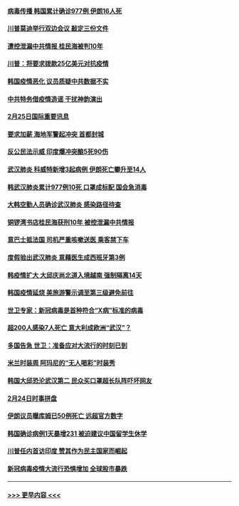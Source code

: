#### [病毒传播 韩国累计确诊977例 伊朗16人死](../pages/prog202/a102785496.md?t=02260531) 
#### [川普莫迪举行双边会议 敲定三份文件](../pages/prog202/a102785486.md?t=02260531) 
#### [遭控泄漏中共情报 桂民海被判10年](../pages/prog202/a102785499.md?t=02260531) 
#### [川普：将要求拨款25亿美元对抗疫情](../pages/prog202/a102785490.md?t=02260531) 
#### [韩国疫情恶化 议员质疑中共数据不实](../pages/prog202/a102785460.md?t=02260531) 
#### [中共特务借疫情造谣 干扰神韵演出](../pages/prog202/a102785446.md?t=02260531) 
#### [2月25日国际重要讯息](../pages/prog202/a102785315.md?t=02260531) 
#### [要求加薪 海地军警起冲突 首都封城](../pages/prog202/a102785256.md?t=02260531) 
#### [反公民法示威 印度爆冲突酿5死90伤](../pages/prog202/a102785244.md?t=02260531) 
#### [武汉肺炎 科威特新增3起病例 伊朗死亡攀升至14人](../pages/prog202/a102785229.md?t=02260531) 
#### [韩武汉肺炎累计977例10死 口罩成标配 国会急消毒](../pages/prog202/a102784917.md?t=02260531) 
#### [大韩空勤人员确诊武汉肺炎 感染路径待查](../pages/prog202/a102785145.md?t=02260531) 
#### [铜锣湾书店桂民海获刑10年 被控泄漏中共情报](../pages/prog202/a102785088.md?t=02260531) 
#### [意巴士抵法国 司机严重咳嗽送医 乘客禁下车](../pages/prog202/a102785016.md?t=02260531) 
#### [度假验出武汉肺炎 意藉医生成西班牙第3例](../pages/prog202/a102785005.md?t=02260531) 
#### [韩疫情扩大 大邱庆尚北道入境越南 强制隔离14天](../pages/prog202/a102784992.md?t=02260531) 
#### [韩国疫情延烧 美旅游警示调至第三级避免前往](../pages/prog202/a102784949.md?t=02260531) 
#### [世卫专家：新冠病毒是首种符合“X病”标准的病毒](../pages/prog202/a102784702.md?t=02260531) 
#### [超200人感染7人死亡 意大利成欧洲“武汉”？](../pages/prog202/a102784822.md?t=02260531) 
#### [多国告急 世卫：准备应对大流行的时刻已到](../pages/prog202/a102784810.md?t=02260531) 
#### [米兰时装周 阿玛尼的“无人喝彩”时装秀](../pages/prog202/a102784750.md?t=02260531) 
#### [韩国大邱恐沦武汉第二 民众买口罩超长队阵吓坏网友](../pages/prog202/a102784714.md?t=02260531) 
#### [2月24日时事拼盘](../pages/prog202/a102784745.md?t=02260531) 
#### [伊朗议员曝库姆已50例死亡 远超官方数字](../pages/prog202/a102784656.md?t=02260531) 
#### [韩国确诊病例1天暴增231 被迫建议中国留学生休学](../pages/prog202/a102784629.md?t=02260531) 
#### [川普任内首访印度 赞其作为民主国家而崛起](../pages/prog202/a102784631.md?t=02260531) 
#### [新冠病毒疫情大流行恐惧增加 全球股市暴跌](../pages/prog202/a102784603.md?t=02260531) 

----
#### [ >>> 更早内容 <<< ](../indexes/prog202-earlier.md)
